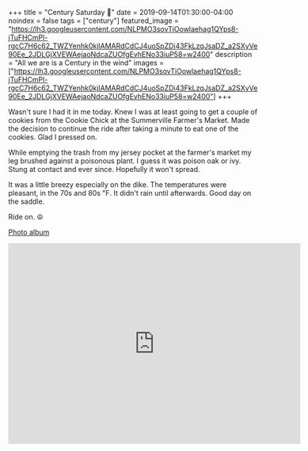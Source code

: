 +++
title =  "Century Saturday 💯"
date = 2019-09-14T01:30:00-04:00
noindex = false
tags = ["century"]
featured_image = "https://lh3.googleusercontent.com/NLPMO3sovTiOowlaehag1QYps8-jTuFHCmPl-rgcC7H6c62_TWZYenhk0kjIAMARdCdCJ4uoSpZDi43FkLzqJsaDZ_a2SXyVe90Ee_2JDLGjXVEWAejaoNdcaZUOfgEvhENo33iuP58=w2400"
description = "All we are is a Century in the wind"
images = ["https://lh3.googleusercontent.com/NLPMO3sovTiOowlaehag1QYps8-jTuFHCmPl-rgcC7H6c62_TWZYenhk0kjIAMARdCdCJ4uoSpZDi43FkLzqJsaDZ_a2SXyVe90Ee_2JDLGjXVEWAejaoNdcaZUOfgEvhENo33iuP58=w2400"]
+++

Wasn't sure I had it in me today. Knew I was at least going to get a couple of cookies from the Cookie Chick at the Summerville Farmer's Market. Made the decision to continue the ride after taking a minute to eat one of the cookies. Glad I pressed on.  

While emptying the trash from my jersey pocket at the farmer's market my leg brushed against a poisonous plant. I guess it was poison oak or ivy. Stung at contact and ever since. Hopefully it won't spread.

It was a little breezy especially on the dike. The temperatures were pleasant, in the 70s and 80s ℉. It didn't rain until afterwards. Good day on the saddle.

Ride on. ☮

[Photo album](https://photos.app.goo.gl/R4UBuQm7MQKc977r9)

<iframe height='405' width='590' frameborder='0' allowtransparency='true' scrolling='no' src='https://www.strava.com/activities/2708413987/embed/08e7528966ca5449cb87cd056191850f4c620733'></iframe>
